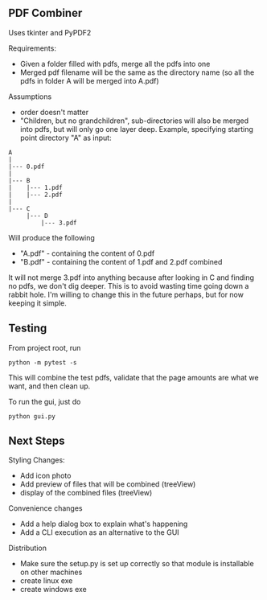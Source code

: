 ## PDF Combiner

Uses tkinter and PyPDF2

Requirements: 
* Given a folder filled with pdfs, merge all the pdfs into one 
* Merged pdf filename will be the same as the directory name (so all the 
pdfs in folder A will be merged into A.pdf)

Assumptions
* order doesn't matter
* "Children, but no grandchildren", 
sub-directories will also be merged into pdfs, but will only go one layer
deep. Example, specifying starting point directory "A" as input:  

```
A
|
|--- 0.pdf
|
|--- B
|    |--- 1.pdf
|    |--- 2.pdf
|
|--- C
     |--- D
         |--- 3.pdf
```

Will produce the following

* "A.pdf" - containing the content of 0.pdf
* "B.pdf" - containing the content of 1.pdf and 2.pdf combined

It will not merge 3.pdf into anything because after looking in C
and finding no pdfs, we don't dig deeper. This is to avoid wasting
time going down a rabbit hole. I'm willing to change this in the 
future perhaps, but for now keeping it simple. 

## Testing
From project root, run
```
python -m pytest -s
```

This will combine the test pdfs, validate that the page amounts are what 
we want, and then clean up. 

To run the gui, just do 
```
python gui.py
```

## Next Steps

Styling Changes:
* Add icon photo
* Add preview of files that will be combined (treeView)
* display of the combined files (treeView)

Convenience changes
* Add a help dialog box to explain what's happening 
* Add a CLI execution as an alternative to the GUI 

Distribution
* Make sure the setup.py is set up correctly so that module is installable
on other machines
* create linux exe 
* create windows exe 